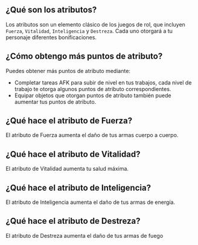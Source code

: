## ¿Qué son los atributos?

Los atributos son un elemento clásico de los juegos de rol, que incluyen `Fuerza`, `Vitalidad`, `Inteligencia` y `Destreza`.
Cada uno otorgará a tu personaje diferentes bonificaciones.

## ¿Cómo obtengo más puntos de atributo?

Puedes obtener más puntos de atributo mediante:

- Completar tareas AFK para subir de nivel en tus trabajos, cada nivel de trabajo te otorga algunos puntos de atributo correspondientes.
- Equipar objetos que otorgan puntos de atributo también puede aumentar tus puntos de atributo.

## ¿Qué hace el atributo de Fuerza?

El atributo de Fuerza aumenta el daño de tus armas cuerpo a cuerpo.

## ¿Qué hace el atributo de Vitalidad?

El atributo de Vitalidad aumenta tu salud máxima.

## ¿Qué hace el atributo de Inteligencia?

El atributo de Inteligencia aumenta el daño de tus armas de energía.

## ¿Qué hace el atributo de Destreza?

El atributo de Destreza aumenta el daño de tus armas de fuego
